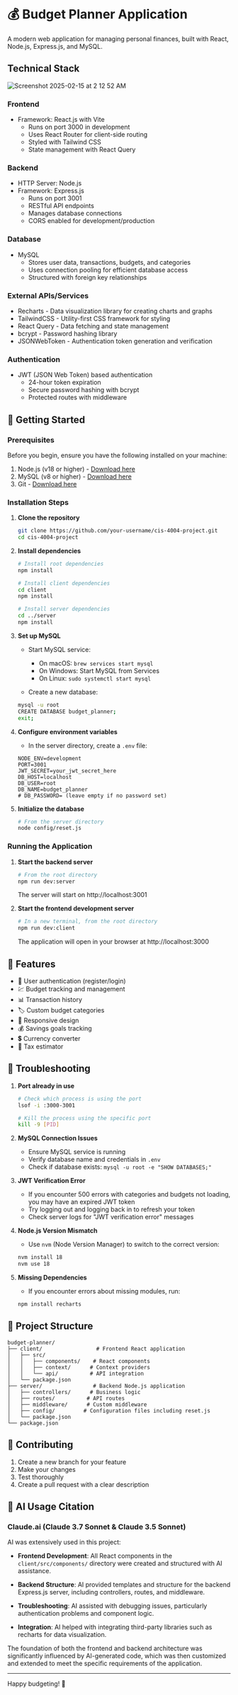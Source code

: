 # 💰 Budget Planner Application

A modern web application for managing personal finances, built with React, Node.js, Express.js, and MySQL.

## Technical Stack

![Screenshot 2025-02-15 at 2 12 52 AM](https://github.com/user-attachments/assets/132de664-3e6f-4ccb-973f-2baa8d335052)

### Frontend
- Framework: React.js with Vite
  - Runs on port 3000 in development
  - Uses React Router for client-side routing
  - Styled with Tailwind CSS
  - State management with React Query

### Backend
- HTTP Server: Node.js
- Framework: Express.js
  - Runs on port 3001
  - RESTful API endpoints
  - Manages database connections
  - CORS enabled for development/production

### Database
- MySQL
  - Stores user data, transactions, budgets, and categories
  - Uses connection pooling for efficient database access
  - Structured with foreign key relationships

### External APIs/Services
- Recharts - Data visualization library for creating charts and graphs
- TailwindCSS - Utility-first CSS framework for styling
- React Query - Data fetching and state management
- bcrypt - Password hashing library
- JSONWebToken - Authentication token generation and verification

### Authentication
- JWT (JSON Web Token) based authentication
  - 24-hour token expiration
  - Secure password hashing with bcrypt
  - Protected routes with middleware

## 🚀 Getting Started

### Prerequisites

Before you begin, ensure you have the following installed on your machine:

1. Node.js (v18 or higher) - [Download here](https://nodejs.org/)
2. MySQL (v8 or higher) - [Download here](https://dev.mysql.com/downloads/)
3. Git - [Download here](https://git-scm.com/downloads)

### Installation Steps

1. **Clone the repository**
   ```bash
   git clone https://github.com/your-username/cis-4004-project.git
   cd cis-4004-project
   ```

2. **Install dependencies**
   ```bash
   # Install root dependencies
   npm install

   # Install client dependencies
   cd client
   npm install

   # Install server dependencies
   cd ../server
   npm install
   ```

3. **Set up MySQL**
   - Start MySQL service:
     - On macOS: `brew services start mysql`
     - On Windows: Start MySQL from Services
     - On Linux: `sudo systemctl start mysql`
   
   - Create a new database:
   ```bash
   mysql -u root
   CREATE DATABASE budget_planner;
   exit;
   ```

4. **Configure environment variables**
   - In the server directory, create a `.env` file:
   ```env
   NODE_ENV=development
   PORT=3001
   JWT_SECRET=your_jwt_secret_here
   DB_HOST=localhost
   DB_USER=root
   DB_NAME=budget_planner
   # DB_PASSWORD= (leave empty if no password set)
   ```

5. **Initialize the database**
   ```bash
   # From the server directory
   node config/reset.js
   ```

### Running the Application

1. **Start the backend server**
   ```bash
   # From the root directory
   npm run dev:server
   ```
   The server will start on http://localhost:3001

2. **Start the frontend development server**
   ```bash
   # In a new terminal, from the root directory
   npm run dev:client
   ```
   The application will open in your browser at http://localhost:3000

## 🎯 Features

- 👤 User authentication (register/login)
- 💹 Budget tracking and management
- 📊 Transaction history
- 🏷️ Custom budget categories
- 📱 Responsive design
- 💰 Savings goals tracking
- 💲 Currency converter
- 🧮 Tax estimator

## 🔧 Troubleshooting

1. **Port already in use**
   ```bash
   # Check which process is using the port
   lsof -i :3000-3001
   
   # Kill the process using the specific port
   kill -9 [PID]
   ```

2. **MySQL Connection Issues**
   - Ensure MySQL service is running
   - Verify database name and credentials in `.env`
   - Check if database exists: `mysql -u root -e "SHOW DATABASES;"`

3. **JWT Verification Error**
   - If you encounter 500 errors with categories and budgets not loading, you may have an expired JWT token
   - Try logging out and logging back in to refresh your token
   - Check server logs for "JWT verification error" messages

4. **Node.js Version Mismatch**
   - Use `nvm` (Node Version Manager) to switch to the correct version:
   ```bash
   nvm install 18
   nvm use 18
   ```

5. **Missing Dependencies**
   - If you encounter errors about missing modules, run:
   ```bash
   npm install recharts
   ```

## 📁 Project Structure

```
budget-planner/
├── client/                 # Frontend React application
│   ├── src/
│   │   ├── components/    # React components
│   │   ├── context/      # Context providers
│   │   └── api/          # API integration
│   └── package.json
├── server/                # Backend Node.js application
│   ├── controllers/      # Business logic
│   ├── routes/          # API routes
│   ├── middleware/      # Custom middleware
│   ├── config/         # Configuration files including reset.js
│   └── package.json
└── package.json
```

## 🤝 Contributing

1. Create a new branch for your feature
2. Make your changes
3. Test thoroughly
4. Create a pull request with a clear description

## 🤖 AI Usage Citation

### Claude.ai (Claude 3.7 Sonnet & Claude 3.5 Sonnet)

AI was extensively used in this project:

- **Frontend Development**: All React components in the `client/src/components/` directory were created and structured with AI assistance.

- **Backend Structure**: AI provided templates and structure for the backend Express.js server, including controllers, routes, and middleware.

- **Troubleshooting**: AI assisted with debugging issues, particularly authentication problems and component logic.

- **Integration**: AI helped with integrating third-party libraries such as recharts for data visualization.

The foundation of both the frontend and backend architecture was significantly influenced by AI-generated code, which was then customized and extended to meet the specific requirements of the application.

---
Happy budgeting! 🎉 
